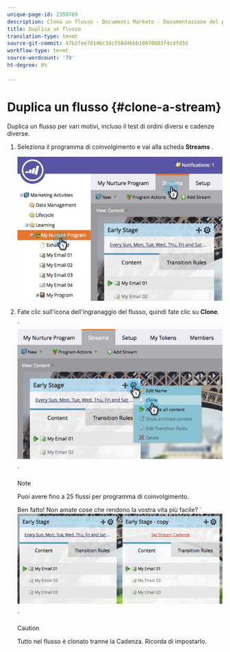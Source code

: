 ```yaml
---
unique-page-id: 2359789
description: Clona un flusso - Documenti Marketo - Documentazione del prodotto
title: Duplica un flusso
translation-type: tm+mt
source-git-commit: 47b2fee7d146c3dc558d4bbb10070683f4cdfd3d
workflow-type: tm+mt
source-wordcount: '79'
ht-degree: 0%

---
```



# Duplica un flusso {#clone-a-stream}

Duplica un flusso per vari motivi, incluso il test di ordini diversi e cadenze diverse.

1. Seleziona il programma di coinvolgimento e vai alla scheda **Streams** .

   ![](assets/cloneasteam.jpg)

1. Fate clic sull&#39;icona dell&#39;ingranaggio del flusso, quindi fate clic su **Clone**.

   ` ![](assets/image2014-9-15-17-3a0-3a23.png)

   `

   >[!NOTE]
   >
   >Puoi avere fino a 25 flussi per programma di coinvolgimento.

   Ben fatto! Non amate cose che rendono la vostra vita più facile?  ` ![](assets/image2014-9-15-17-3a1-3a20.png)

   `

   >[!CAUTION]
   >
   >Tutto nel flusso è clonato tranne la Cadenza. Ricorda di impostarlo.

